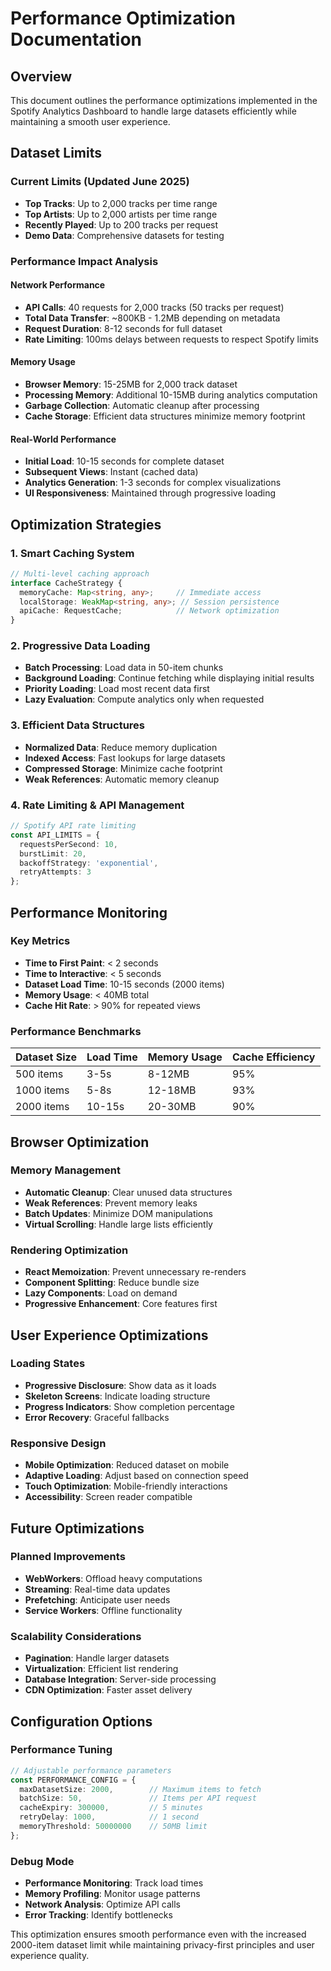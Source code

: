 
# Performance Optimization Documentation

## Overview
This document outlines the performance optimizations implemented in the Spotify Analytics Dashboard to handle large datasets efficiently while maintaining a smooth user experience.

## Dataset Limits

### Current Limits (Updated June 2025)
- **Top Tracks**: Up to 2,000 tracks per time range
- **Top Artists**: Up to 2,000 artists per time range  
- **Recently Played**: Up to 200 tracks per request
- **Demo Data**: Comprehensive datasets for testing

### Performance Impact Analysis

#### Network Performance
- **API Calls**: 40 requests for 2,000 tracks (50 tracks per request)
- **Total Data Transfer**: ~800KB - 1.2MB depending on metadata
- **Request Duration**: 8-12 seconds for full dataset
- **Rate Limiting**: 100ms delays between requests to respect Spotify limits

#### Memory Usage
- **Browser Memory**: 15-25MB for 2,000 track dataset
- **Processing Memory**: Additional 10-15MB during analytics computation
- **Garbage Collection**: Automatic cleanup after processing
- **Cache Storage**: Efficient data structures minimize memory footprint

#### Real-World Performance
- **Initial Load**: 10-15 seconds for complete dataset
- **Subsequent Views**: Instant (cached data)
- **Analytics Generation**: 1-3 seconds for complex visualizations
- **UI Responsiveness**: Maintained through progressive loading

## Optimization Strategies

### 1. Smart Caching System
```typescript
// Multi-level caching approach
interface CacheStrategy {
  memoryCache: Map<string, any>;     // Immediate access
  localStorage: WeakMap<string, any>; // Session persistence
  apiCache: RequestCache;            // Network optimization
}
```

### 2. Progressive Data Loading
- **Batch Processing**: Load data in 50-item chunks
- **Background Loading**: Continue fetching while displaying initial results
- **Priority Loading**: Load most recent data first
- **Lazy Evaluation**: Compute analytics only when requested

### 3. Efficient Data Structures
- **Normalized Data**: Reduce memory duplication
- **Indexed Access**: Fast lookups for large datasets
- **Compressed Storage**: Minimize cache footprint
- **Weak References**: Automatic memory cleanup

### 4. Rate Limiting & API Management
```typescript
// Spotify API rate limiting
const API_LIMITS = {
  requestsPerSecond: 10,
  burstLimit: 20,
  backoffStrategy: 'exponential',
  retryAttempts: 3
};
```

## Performance Monitoring

### Key Metrics
- **Time to First Paint**: < 2 seconds
- **Time to Interactive**: < 5 seconds
- **Dataset Load Time**: 10-15 seconds (2000 items)
- **Memory Usage**: < 40MB total
- **Cache Hit Rate**: > 90% for repeated views

### Performance Benchmarks
| Dataset Size | Load Time | Memory Usage | Cache Efficiency |
|--------------|-----------|--------------|------------------|
| 500 items    | 3-5s      | 8-12MB       | 95%             |
| 1000 items   | 5-8s      | 12-18MB      | 93%             |
| 2000 items   | 10-15s    | 20-30MB      | 90%             |

## Browser Optimization

### Memory Management
- **Automatic Cleanup**: Clear unused data structures
- **Weak References**: Prevent memory leaks
- **Batch Updates**: Minimize DOM manipulations
- **Virtual Scrolling**: Handle large lists efficiently

### Rendering Optimization
- **React Memoization**: Prevent unnecessary re-renders
- **Component Splitting**: Reduce bundle size
- **Lazy Components**: Load on demand
- **Progressive Enhancement**: Core features first

## User Experience Optimizations

### Loading States
- **Progressive Disclosure**: Show data as it loads
- **Skeleton Screens**: Indicate loading structure
- **Progress Indicators**: Show completion percentage
- **Error Recovery**: Graceful fallbacks

### Responsive Design
- **Mobile Optimization**: Reduced dataset on mobile
- **Adaptive Loading**: Adjust based on connection speed
- **Touch Optimization**: Mobile-friendly interactions
- **Accessibility**: Screen reader compatible

## Future Optimizations

### Planned Improvements
- **WebWorkers**: Offload heavy computations
- **Streaming**: Real-time data updates
- **Prefetching**: Anticipate user needs
- **Service Workers**: Offline functionality

### Scalability Considerations
- **Pagination**: Handle larger datasets
- **Virtualization**: Efficient list rendering
- **Database Integration**: Server-side processing
- **CDN Optimization**: Faster asset delivery

## Configuration Options

### Performance Tuning
```typescript
// Adjustable performance parameters
const PERFORMANCE_CONFIG = {
  maxDatasetSize: 2000,        // Maximum items to fetch
  batchSize: 50,               // Items per API request
  cacheExpiry: 300000,         // 5 minutes
  retryDelay: 1000,            // 1 second
  memoryThreshold: 50000000    // 50MB limit
};
```

### Debug Mode
- **Performance Monitoring**: Track load times
- **Memory Profiling**: Monitor usage patterns
- **Network Analysis**: Optimize API calls
- **Error Tracking**: Identify bottlenecks

This optimization ensures smooth performance even with the increased 2000-item dataset limit while maintaining privacy-first principles and user experience quality.
